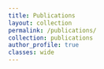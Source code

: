```yaml
---
title: Publications
layout: collection
permalink: /publications/
collection: publications
author_profile: true
classes: wide
---
```

